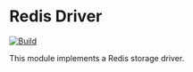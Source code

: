 <!--
SPDX-FileCopyrightText: 2023-present Intel Corporation
SPDX-License-Identifier: Apache-2.0
-->

# Redis Driver

[![Build](https://img.shields.io/github/actions/workflow/status/atomix/atomix/drivers-redis-test.yml)](https://github.com/atomix/atomix/actions/workflows/drivers-redis.yml)

This module implements a Redis storage driver.
